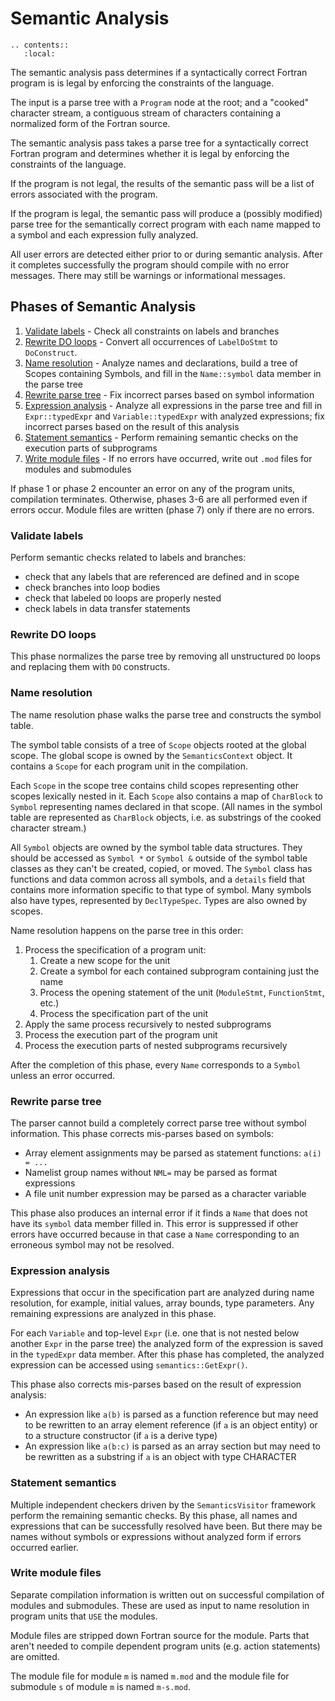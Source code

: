 <!--===- docs/Semantics.md 
  
   Part of the LLVM Project, under the Apache License v2.0 with LLVM Exceptions.
   See https://llvm.org/LICENSE.txt for license information.
   SPDX-License-Identifier: Apache-2.0 WITH LLVM-exception
  
-->

# Semantic Analysis

```eval_rst
.. contents::
   :local:
```

The semantic analysis pass determines if a syntactically correct Fortran
program is is legal by enforcing the constraints of the language.

The input is a parse tree with a `Program` node at the root;
and a "cooked" character stream, a contiguous stream of characters
containing a normalized form of the Fortran source.

The semantic analysis pass takes a parse tree for a syntactically
correct Fortran program and determines whether it is legal by enforcing
the constraints of the language.

If the program is not legal, the results of the semantic pass will be a list of
errors associated with the program.

If the program is legal, the semantic pass will produce a (possibly modified)
parse tree for the semantically correct program with each name mapped to a symbol
and each expression fully analyzed.

All user errors are detected either prior to or during semantic analysis.
After it completes successfully the program should compile with no error messages.
There may still be warnings or informational messages.

## Phases of Semantic Analysis

1. [Validate labels](#validate-labels) -
   Check all constraints on labels and branches
2. [Rewrite DO loops](#rewrite-do-loops) -
   Convert all occurrences of `LabelDoStmt` to `DoConstruct`.
3. [Name resolution](#name-resolution) -
   Analyze names and declarations, build a tree of Scopes containing Symbols,
   and fill in the `Name::symbol` data member in the parse tree
4. [Rewrite parse tree](#rewrite-parse-tree) -
   Fix incorrect parses based on symbol information
5. [Expression analysis](#expression-analysis) -
   Analyze all expressions in the parse tree and fill in `Expr::typedExpr` and
   `Variable::typedExpr` with analyzed expressions; fix incorrect parses
   based on the result of this analysis
6. [Statement semantics](#statement-semantics) -
   Perform remaining semantic checks on the execution parts of subprograms
7. [Write module files](#write-module-files) -
   If no errors have occurred, write out `.mod` files for modules and submodules

If phase 1 or phase 2 encounter an error on any of the program units,
compilation terminates. Otherwise, phases 3-6 are all performed even if
errors occur.
Module files are written (phase 7) only if there are no errors.

### Validate labels

Perform semantic checks related to labels and branches:
- check that any labels that are referenced are defined and in scope
- check branches into loop bodies
- check that labeled `DO` loops are properly nested
- check labels in data transfer statements

### Rewrite DO loops

This phase normalizes the parse tree by removing all unstructured `DO` loops
and replacing them with `DO` constructs.

### Name resolution

The name resolution phase walks the parse tree and constructs the symbol table.

The symbol table consists of a tree of `Scope` objects rooted at the global scope.
The global scope is owned by the `SemanticsContext` object.
It contains a `Scope` for each program unit in the compilation.

Each `Scope` in the scope tree contains child scopes representing other scopes
lexically nested in it.
Each `Scope` also contains a map of `CharBlock` to `Symbol` representing names
declared in that scope. (All names in the symbol table are represented as
`CharBlock` objects, i.e. as substrings of the cooked character stream.)

All `Symbol` objects are owned by the symbol table data structures.
They should be accessed as `Symbol *` or `Symbol &` outside of the symbol
table classes as they can't be created, copied, or moved.
The `Symbol` class has functions and data common across all symbols, and a
`details` field that contains more information specific to that type of symbol.
Many symbols also have types, represented by `DeclTypeSpec`.
Types are also owned by scopes.

Name resolution happens on the parse tree in this order:
1. Process the specification of a program unit:
   1. Create a new scope for the unit
   2. Create a symbol for each contained subprogram containing just the name
   3. Process the opening statement of the unit (`ModuleStmt`, `FunctionStmt`, etc.)
   4. Process the specification part of the unit
2. Apply the same process recursively to nested subprograms
3. Process the execution part of the program unit
4. Process the execution parts of nested subprograms recursively

After the completion of this phase, every `Name` corresponds to a `Symbol`
unless an error occurred.

### Rewrite parse tree

The parser cannot build a completely correct parse tree without symbol information.
This phase corrects mis-parses based on symbols:
- Array element assignments may be parsed as statement functions: `a(i) = ...`
- Namelist group names without `NML=` may be parsed as format expressions
- A file unit number expression may be parsed as a character variable

This phase also produces an internal error if it finds a `Name` that does not
have its `symbol` data member filled in. This error is suppressed if other
errors have occurred because in that case a `Name` corresponding to an erroneous
symbol may not be resolved.

### Expression analysis

Expressions that occur in the specification part are analyzed during name
resolution, for example, initial values, array bounds, type parameters.
Any remaining expressions are analyzed in this phase.

For each `Variable` and top-level `Expr` (i.e. one that is not nested below
another `Expr` in the parse tree) the analyzed form of the expression is saved
in the `typedExpr` data member. After this phase has completed, the analyzed
expression can be accessed using `semantics::GetExpr()`.

This phase also corrects mis-parses based on the result of expression analysis:
- An expression like `a(b)` is parsed as a function reference but may need
  to be rewritten to an array element reference (if `a` is an object entity)
  or to a structure constructor (if `a` is a derive type)
- An expression like `a(b:c)` is parsed as an array section but may need to be
  rewritten as a substring if `a` is an object with type CHARACTER

### Statement semantics

Multiple independent checkers driven by the `SemanticsVisitor` framework
perform the remaining semantic checks.
By this phase, all names and expressions that can be successfully resolved
have been. But there may be names without symbols or expressions without
analyzed form if errors occurred earlier.

### Write module files

Separate compilation information is written out on successful compilation
of modules and submodules. These are used as input to name resolution
in program units that `USE` the modules.

Module files are stripped down Fortran source for the module.
Parts that aren't needed to compile dependent program units (e.g. action statements)
are omitted.

The module file for module `m` is named `m.mod` and the module file for
submodule `s` of module `m` is named `m-s.mod`.
